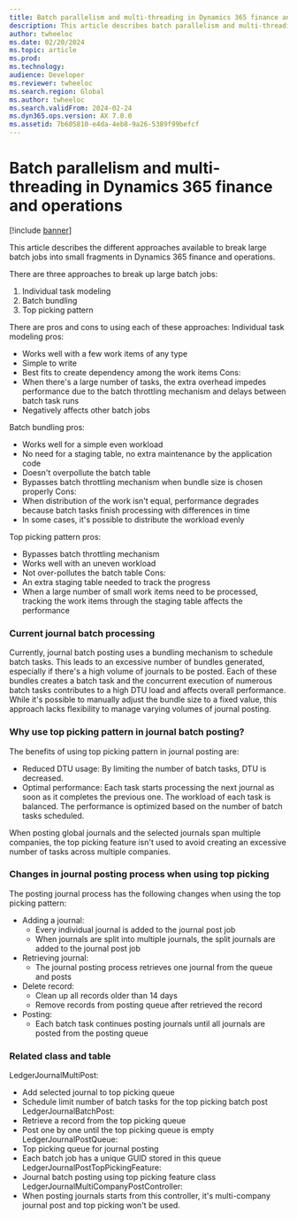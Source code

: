 ```yaml
---
title: Batch parallelism and multi-threading in Dynamics 365 finance and operations
description: This article describes batch parallelism and multi-threading in Dynamics 365 finance and operations.
author: twheeloc
ms.date: 02/20/2024
ms.topic: article
ms.prod: 
ms.technology: 
audience: Developer
ms.reviewer: twheeloc
ms.search.region: Global
ms.author: twheeloc
ms.search.validFrom: 2024-02-24
ms.dyn365.ops.version: AX 7.0.0
ms.assetid: 7b605810-e4da-4eb8-9a26-5389f99befcf
---
```


# Batch parallelism and multi-threading in Dynamics 365 finance and operations

[!include [banner](../includes/banner.md)]

This article describes the different approaches available to break large batch jobs into small fragments in Dynamics 365 finance and operations.

There are three approaches to break up large batch jobs:
1. Individual task modeling
2. Batch bundling
3. Top picking pattern

There are pros and cons to using each of these approaches:
Individual task modeling pros: 
   - Works well with a few work items of any type
   - Simple to write
   - Best fits to create dependency among the work items
Cons: 
  - When there's a large number of tasks, the extra overhead impedes performance due to the batch throttling mechanism and delays between batch task runs
  - Negatively affects other batch jobs 

Batch bundling pros: 
  - Works well for a simple even workload
  - No need for a staging table, no extra maintenance by the application code
  - Doesn't overpollute the batch table
  - Bypasses batch throttling mechanism when bundle size is chosen properly
Cons: 
  - When distribution of the work isn't equal, performance degrades because batch tasks finish processing with differences in time
  - In some cases, it's possible to distribute the workload evenly
 
Top picking pattern pros:
 - Bypasses batch throttling mechanism
 - Works well with an uneven workload
 - Not over-pollutes the batch table
Cons:
 - An extra staging table needed to track the progress
 - When a large number of small work items need to be processed, tracking the work items through the staging table affects the performance


### Current journal batch processing 

Currently, journal batch posting uses a bundling mechanism to schedule batch tasks. This leads to an excessive number of bundles generated, especially if there's a high volume of journals to be posted. Each of these bundles creates a batch task and the concurrent execution of numerous batch tasks contributes to a high DTU load and affects overall performance. While it's possible to manually adjust the bundle size to a fixed value, this approach lacks flexibility to manage varying volumes of journal posting. 

### Why use top picking pattern in journal batch posting? 
The benefits of using top picking pattern in journal posting are: 
 - Reduced DTU usage: By limiting the number of batch tasks, DTU is decreased.
 - Optimal performance: Each task starts processing the next journal as soon as it completes the previous one. The workload of each task is balanced. The performance is optimized based on the number of batch tasks scheduled.

When posting global journals and the selected journals span multiple companies, the top picking feature isn't used to avoid creating an excessive number of tasks across multiple companies.

### Changes in journal posting process when using top picking

The posting journal process has the following changes when using the top picking pattern: 
 - Adding a journal:
     - Every individual journal is added to the journal post job
     - When journals are split into multiple journals, the split journals are added to the journal post job
 - Retrieving journal:
     - The journal posting process retrieves one journal from the queue and posts
 - Delete record:
     - Clean up all records older than 14 days
     - Remove records from posting queue after retrieved the record
 - Posting:
     - Each batch task continues posting journals until all journals are posted from the posting queue


### Related class and table 
LedgerJournalMultiPost: 
  - Add selected journal to top picking queue
  - Schedule limit number of batch tasks for the top picking batch post
LedgerJournalBatchPost:
 - Retrieve a record from the top picking queue
 - Post one by one until the top picking queue is empty
LedgerJournalPostQueue:
 - Top picking queue for journal posting
 - Each batch job has a unique GUID stored in this queue
LedgerJournalPostTopPickingFeature:
 - Journal batch posting using top picking feature class
LedgerJournalMultiCompanyPostController:
 - When posting journals starts from this controller, it's multi-company journal post and top picking won't be used.



